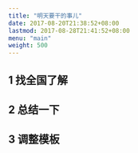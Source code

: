 ```yaml
---
title: "明天要干的事儿"
date: 2017-08-20T21:38:52+08:00
lastmod: 2017-08-28T21:41:52+08:00
menu: "main"
weight: 500
---
```


##  1 找全国了解



##  2 总结一下

##  3 调整模板


